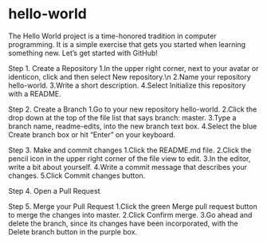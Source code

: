 # hello-world
The Hello World project is a time-honored tradition in computer programming. It is a simple exercise that gets you started when learning something new. Let’s get started with GitHub!

Step 1. Create a Repository
1.In the upper right corner, next to your avatar or identicon, click  and then select New repository.\n
2.Name your repository hello-world.
3.Write a short description.
4.Select Initialize this repository with a README.

Step 2. Create a Branch
1.Go to your new repository hello-world.
2.Click the drop down at the top of the file list that says branch: master.
3.Type a branch name, readme-edits, into the new branch text box.
4.Select the blue Create branch box or hit “Enter” on your keyboard.

Step 3. Make and commit changes
1.Click the README.md file.
2.Click the  pencil icon in the upper right corner of the file view to edit.
3.In the editor, write a bit about yourself.
4.Write a commit message that describes your changes.
5.Click Commit changes button.

Step 4. Open a Pull Request


Step 5. Merge your Pull Request
1.Click the green Merge pull request button to merge the changes into master.
2.Click Confirm merge.
3.Go ahead and delete the branch, since its changes have been incorporated, with the Delete branch button in the purple box.
